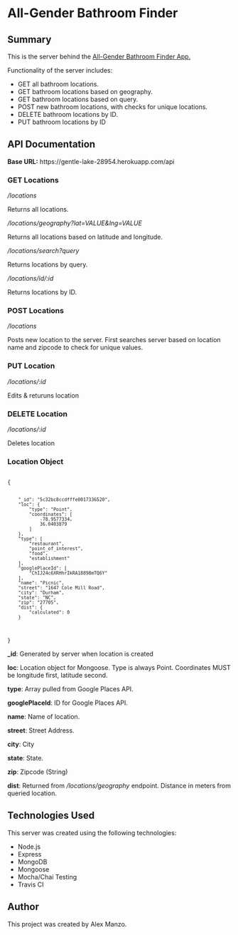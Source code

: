 <h1>All-Gender Bathroom Finder</h1>

<h2>Summary</h2>
<p>This is the server behind the  <a href="https://github.com/alexmanzo/bathroom-finder-app">All-Gender Bathroom Finder App.</a></p>
<p>Functionality of the server includes:</p>
<ul>
  <li>GET all bathroom locations.</li>
  <li>GET bathroom locations based on geography.</li>
  <li>GET bathroom locations based on query.</li>
  <li>POST new bathroom locations, with checks for unique locations.</li>
  <li>DELETE bathroom locations by ID.</li>
  <li>PUT bathroom locations by ID</li>
</ul>

<h2>API Documentation</h2>
<p><strong>Base URL:</strong> https://gentle-lake-28954.herokuapp.com/api</p>

<h3>GET Locations</h3>
<em>/locations</em>
<p>Returns all locations.</p>
<em>/locations/geography?lat=VALUE&lng=VALUE</em>
<p>Returns all locations based on latitude and longitude.</p>
<em>/locations/search?query</em>
<p>Returns locations by query.</p>
<em>/locations/id/:id</em>
<p>Returns locations by ID.</p>

<h3>POST Locations</h3>
<em>/locations</em>
<p>Posts new location to the server. First searches server based on location name and zipcode to check for unique values.</p>

<h3>PUT Location</h3>
<em>/locations/:id</em>
<p>Edits & returuns location</p>

<h3>DELETE Location</h3>
<em>/locations/:id</em>
<p>Deletes location</p>

<h3>Location Object</h3>
<code>
{

        "_id": "5c32bc8ccdfffe0017336520",
        "loc": {
            "type": "Point",
            "coordinates": [
                -78.9577334,
                36.0403879
            ]
        },
        "type": [
            "restaurant",
            "point_of_interest",
            "food",
            "establishment"
        ],
        "googlePlaceId": [
            "ChIJ24c6XRHhrIkRA18898mTQ6Y"
        ],
        "name": "Picnic",
        "street": "1647 Cole Mill Road",
        "city": "Durham",
        "state": "NC",
        "zip": "27705",
        "dist": {
            "calculated": 0
        }     
  }
  </code>
<p><strong>_id</strong>: Generated by server when location is created</p>
<p><strong>loc</strong>: Location object for Mongoose. Type is always Point. Coordinates MUST be longitude first, latitude second.</p>
<p><strong>type</strong>: Array pulled from Google Places API.</p>
<p><strong>googlePlaceId</strong>: ID for Google Places API.</p>
<p><strong>name</strong>: Name of location.</p>
<p><strong>street</strong>: Street Address.</p>
<p><strong>city</strong>: City</p>
<p><strong>state</strong>: State.</p>
<p><strong>zip</strong>: Zipcode (String)</p>
<p><strong>dist</strong>: Returned from <em>/locations/geography</em> endpoint. Distance in meters from queried location.</p>

<h2>Technologies Used</h2>
<p>This server was created using the following technologies:</p>
<ul>
<li>Node.js</li>
<li>Express</li>
<li>MongoDB</li>
<li>Mongoose</li>
  <li>Mocha/Chai Testing</li>
  <li>Travis CI</li>
</ul>
<h2>Author</h2>
<p>This project was created by Alex Manzo.</p>
